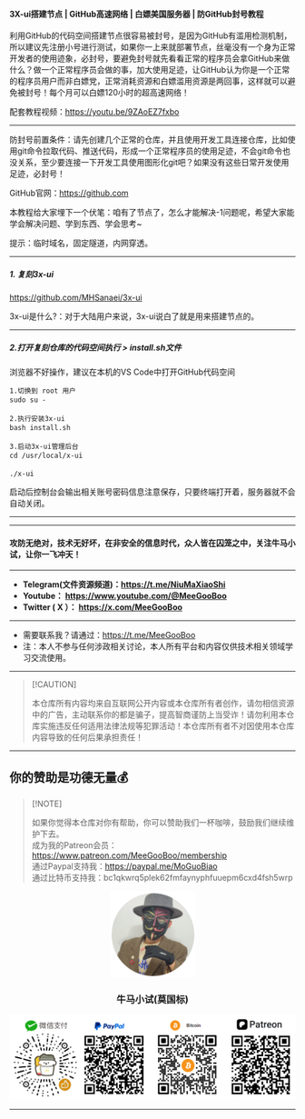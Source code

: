 #### 3X-ui搭建节点 | GitHub高速网络 | 白嫖美国服务器 | 防GitHub封号教程

利用GitHub的代码空间搭建节点很容易被封号，是因为GitHub有滥用检测机制，所以建议先注册小号进行测试，如果你一上来就部署节点，丝毫没有一个身为正常开发者的使用迹象，必封号，要避免封号就先看看正常的程序员会拿GitHub来做什么？做一个正常程序员会做的事，加大使用足迹，让GitHub认为你是一个正常的程序员用户而非白嫖党，正常消耗资源和白嫖滥用资源是两回事，这样就可以避免被封号！每个月可以白嫖120小时的超高速网络！

配套教程视频：https://youtu.be/9ZAoEZ7fxbo

****

防封号前置条件：请先创建几个正常的仓库，并且使用开发工具连接仓库，比如使用git命令拉取代码、推送代码，形成一个正常程序员的使用足迹，不会git命令也没关系，至少要连接一下开发工具使用图形化git吧？如果没有这些日常开发使用足迹，必封号！

GitHub官网：https://github.com

本教程给大家埋下一个伏笔：咱有了节点了，怎么才能解决-1问题呢，希望大家能学会解决问题、学到东西、学会思考~

提示：临时域名，固定隧道，内网穿透。

****

##### 1. 复刻3x-ui

https://github.com/MHSanaei/3x-ui

3x-ui是什么?：对于大陆用户来说，3x-ui说白了就是用来搭建节点的。

****

##### 2.打开复刻仓库的代码空间执行 > install.sh文件

浏览器不好操作，建议在本机的VS Code中打开GitHub代码空间

```
1.切换到 root 用户
sudo su -

2.执行安装3x-ui
bash install.sh

3.启动3x-ui管理后台
cd /usr/local/x-ui

./x-ui
```

启动后控制台会输出相关账号密码信息注意保存，只要终端打开着，服务器就不会自动关闭。

****










****

#### 攻防无绝对，技术无好坏，在非安全的信息时代，众人皆在囚笼之中，关注牛马小试，让你一飞冲天！

****

- **Telegram(文件资源频道)：https://t.me/NiuMaXiaoShi**
- **Youtube：  https://www.youtube.com/@MeeGooBoo**
- **Twitter ( X ）：  https://x.com/MeeGooBoo**

****

- 需要联系我？请通过：https://t.me/MeeGooBoo
- 注：本人不参与任何涉政相关讨论，本人所有平台和内容仅供技术相关领域学习交流使用。

****

>  [!CAUTION]
>
> 本仓库所有内容均来自互联网公开内容或本仓库所有者创作，请勿相信资源中的广告，主动联系你的都是骗子，提高智商谨防上当受诈！请勿利用本仓库实施违反任何适用法律法规等犯罪活动！本仓库所有者不对因使用本仓库内容导致的任何后果承担责任！

****

## 你的赞助是功德无量💰

>  [!NOTE]
>
> 如果你觉得本仓库对你有帮助，你可以赞助我们一杯咖啡，鼓励我们继续维护下去。<br>
> 成为我的Patreon会员：https://www.patreon.com/MeeGooBoo/membership<br>
> 通过Paypal支持我：https://paypal.me/MoGuoBiao<br>
> 通过比特币支持我：bc1qkwrq5plek62fmfaynyphfuuepm6cxd4fsh5wrp



<p align="center" >
    <img src="https://raw.githubusercontent.com/MeeGooBoo/2025/refs/heads/main/static/imgs/logo.png" width="150">
    <h3 align="center">牛马小试(莫国标)</h3>
    <p align="center">
        <img src="https://raw.githubusercontent.com/MeeGooBoo/2025/refs/heads/main/static/imgs/pays.png">
    </p>
</p>


****
